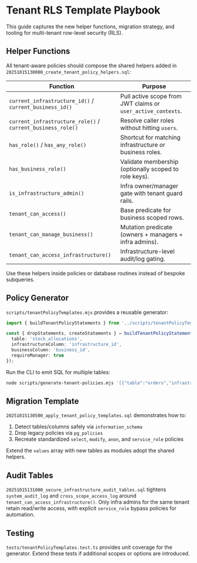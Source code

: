 # Tenant RLS Template Playbook

This guide captures the new helper functions, migration strategy, and tooling for multi-tenant row-level security (RLS).

## Helper Functions

All tenant-aware policies should compose the shared helpers added in `20251015130000_create_tenant_policy_helpers.sql`:

| Function | Purpose |
| --- | --- |
| `current_infrastructure_id()` / `current_business_id()` | Pull active scope from JWT claims or `user_active_contexts`. |
| `current_infrastructure_role()` / `current_business_role()` | Resolve caller roles without hitting `users`. |
| `has_role()` / `has_any_role()` | Shortcut for matching infrastructure *or* business roles. |
| `has_business_role()` | Validate membership (optionally scoped to role keys). |
| `is_infrastructure_admin()` | Infra owner/manager gate with tenant guard rails. |
| `tenant_can_access()` | Base predicate for business scoped rows. |
| `tenant_can_manage_business()` | Mutation predicate (owners + managers + infra admins). |
| `tenant_can_access_infrastructure()` | Infrastructure-level audit/log gating. |

Use these helpers inside policies or database routines instead of bespoke subqueries.

## Policy Generator

`scripts/tenantPolicyTemplates.mjs` provides a reusable generator:

```ts
import { buildTenantPolicyStatements } from '../scripts/tenantPolicyTemplates.mjs';

const { dropStatements, createStatements } = buildTenantPolicyStatements({
  table: 'stock_allocations',
  infrastructureColumn: 'infrastructure_id',
  businessColumn: 'business_id',
  requireManager: true
});
```

Run the CLI to emit SQL for multiple tables:

```bash
node scripts/generate-tenant-policies.mjs '[{"table":"orders","infrastructureColumn":"infrastructure_id","businessColumn":"business_id"}]'
```

## Migration Template

`20251015130500_apply_tenant_policy_templates.sql` demonstrates how to:

1. Detect tables/columns safely via `information_schema`
2. Drop legacy policies via `pg_policies`
3. Recreate standardized `select`, `modify`, `anon`, and `service_role` policies

Extend the `values` array with new tables as modules adopt the shared helpers.

## Audit Tables

`20251015131000_secure_infrastructure_audit_tables.sql` tightens `system_audit_log` and `cross_scope_access_log` around `tenant_can_access_infrastructure()`. Only infra admins for the same tenant retain read/write access, with explicit `service_role` bypass policies for automation.

## Testing

`tests/tenantPolicyTemplates.test.ts` provides unit coverage for the generator. Extend these tests if additional scopes or options are introduced.

